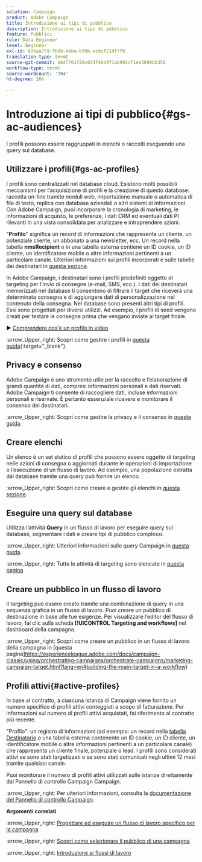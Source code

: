 ```yaml
---
solution: Campaign
product: Adobe Campaign
title: Introduzione ai tipi di pubblico
description: Introduzione ai tipi di pubblico
feature: Pubblici
role: Data Engineer
level: Beginner
exl-id: 07baa759-fb0b-4eba-bf8b-ec6cf21df7f8
translation-type: tm+mt
source-git-commit: eb47761f20c02474bb971ab992cf1ea5098bb350
workflow-type: tm+mt
source-wordcount: '704'
ht-degree: 26%

---
```


# Introduzione ai tipi di pubblico{#gs-ac-audiences}

I profili possono essere raggruppati in elenchi o raccolti eseguendo una query sul database.

## Utilizzare i profili{#gs-ac-profiles}

I profili sono centralizzati nel database cloud. Esistono molti possibili meccanismi per l’acquisizione di profili e la creazione di questo database: raccolta on-line tramite moduli web, importazione manuale o automatica di file di testo, replica con database aziendali o altri sistemi di informazioni. Con Adobe Campaign, puoi incorporare la cronologia di marketing, le informazioni di acquisto, le preferenze, i dati CRM ed eventuali dati PI rilevanti in una vista consolidata per analizzare e intraprendere azioni.

&quot;**Profilo**&quot; significa un record di informazioni che rappresenta un cliente, un potenziale cliente, un abbonato a una newsletter, ecc.
Un record nella tabella **nmsRecipient** o in una tabella esterna contiene un ID cookie, un ID cliente, un identificatore mobile o altre informazioni pertinenti a un particolare canale. Ulteriori informazioni sui profili incorporati e sulle tabelle dei destinatari in [questa sezione](../dev/datamodel.md#ootb-profiles).

In Adobe Campaign, i destinatari sono i profili predefiniti oggetto di targeting per l’invio di consegne (e-mail, SMS, ecc.). I dati dei destinatari memorizzati nel database ti consentono di filtrare il target che riceverà una determinata consegna e di aggiungere dati di personalizzazione nel contenuto della consegna. Nel database sono presenti altri tipi di profili. Essi sono progettati per diversi utilizzi. Ad esempio, i profili di seed vengono creati per testare le consegne prima che vengano inviate al target finale.

:arrow_forward: [Comprendere cos&#39;è un profilo in video](https://video.tv.adobe.com/v/35611?quality=12)

:arrow_Upper_right: Scopri come gestire i profili in [questa guida](https://experienceleague.adobe.com/docs/campaign-classic/using/getting-started/profile-management/about-profiles.html{{){:target=&quot;_blank&quot;}.

## Privacy e consenso

Adobe Campaign è uno strumento utile per la raccolta e l’elaborazione di grandi quantità di dati, compresi informazioni personali e dati riservati.  Adobe Campaign ti consente di raccogliere dati, incluse informazioni personali e riservate. È pertanto essenziale ricevere e monitorare il consenso dei destinatari.

:arrow_Upper_right: Scopri come gestire la privacy e il consenso in [questa guida](https://experienceleague.corp.adobe.com/docs/campaign-classic/using/getting-started/privacy/privacy-and-recommendations.html).


## Creare elenchi

Un elenco è un set statico di profili che possono essere oggetto di targeting nelle azioni di consegna o aggiornati durante le operazioni di importazione o l’esecuzione di un flusso di lavoro. Ad esempio, una popolazione estratta dal database tramite una query può fornire un elenco.

:arrow_Upper_right: Scopri come creare e gestire gli elenchi in [questa sezione](https://experienceleague.adobe.com/docs/campaign-classic/using/getting-started/profile-management/creating-and-managing-lists.html).

## Eseguire una query sul database

Utilizza l’attività **Query** in un flusso di lavoro per eseguire query sul database, segmentare i dati e creare tipi di pubblico complessi.

:arrow_Upper_right: Ulteriori informazioni sulle query Campaign in [questa guida](https://experienceleague.adobe.com/docs/campaign-classic/using/automating-with-workflows/introduction/targeting-data.html).

:arrow_Upper_right: Tutte le attività di targeting sono elencate in [questa pagina](https://experienceleague.adobe.com/docs/campaign-classic/using/automating-with-workflows/targeting-activities/about-targeting-activities.html)

## Creare un pubblico in un flusso di lavoro

Il targeting può essere creato tramite una combinazione di query in una sequenza grafica in un flusso di lavoro. Puoi creare un pubblico di destinazione in base alle tue esigenze. Per visualizzare l’editor del flusso di lavoro, fai clic sulla scheda **[!UICONTROL Targeting and workflows]** nel dashboard della campagna.

:arrow_Upper_right: Scopri come creare un pubblico in un flusso di lavoro della campagna in [questa pagina]https://experienceleague.adobe.com/docs/campaign-classic/using/orchestrating-campaigns/orchestrate-campaigns/marketing-campaign-target.html?lang=en#building-the-main-target-in-a-workflow)


## Profili attivi{#active-profiles}

In base al contratto, a ciascuna istanza di Campaign viene fornito un numero specifico di profili attivi conteggiati a scopo di fatturazione. Per informazioni sul numero di profili attivi acquistati, fai riferimento al contratto più recente.

&quot;Profilo&quot;: un registro di informazioni (ad esempio: un record nella [tabella Destinatario](../dev/datamodel.md) o una tabella esterna contenente un ID cookie, un ID cliente, un identificatore mobile o altre informazioni pertinenti a un particolare canale) che rappresenta un cliente finale, potenziale o lead. I profili sono considerati attivi se sono stati targetizzati o se sono stati comunicati negli ultimi 12 mesi tramite qualsiasi canale.

Puoi monitorare il numero di profili attivi utilizzati sulle istanze direttamente dal Pannello di controllo Campaign Campaign.

:arrow_Upper_right: Per ulteriori informazioni, consulta la [documentazione del Pannello di controllo Campaign](https://docs.adobe.com/content/help/en/control-panel/using/performance-monitoring/active-profiles-monitoring.html).


**Argomenti correlati**

:arrow_Upper_right: [Progettare ed eseguire un flusso di lavoro specifico per la campagna](https://experienceleague.adobe.com/docs/campaign-classic/using/automating-with-workflows/introduction/building-a-workflow.html)

:arrow_Upper_right: [Scopri come selezionare il pubblico di una campagna](https://experienceleague.adobe.com/docs/campaign-classic/using/orchestrating-campaigns/orchestrate-campaigns/marketing-campaign-target.html)

:arrow_Upper_right: [Introduzione ai flussi di lavoro](https://experienceleague.adobe.com/docs/campaign-classic/using/automating-with-workflows/introduction/about-workflows.html)
